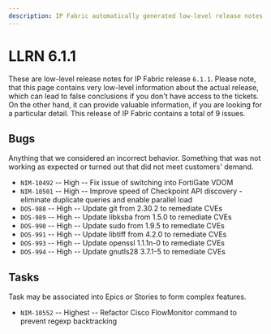 ```yaml
---
description: IP Fabric automatically generated low-level release notes for version 6.1.1.
---
```


# LLRN 6.1.1

These are low-level release notes for IP Fabric release `6.1.1`. Please note, that this page contains very low-level information about the actual release, which can lead to false conclusions if you don't have access to the tickets. On the other hand, it can provide valuable information, if you are looking for a particular detail. This release of IP Fabric contains a total of 9 issues.

## Bugs

Anything that we considered an incorrect behavior. Something that was not working as expected or turned out that did not meet customers' demand.

- `NIM-10492` -- High -- Fix issue of switching into FortiGate VDOM
- `NIM-10501` -- High -- Improve speed of Checkpoint API discovery - eliminate duplicate queries and enable parallel load
- `DOS-988` -- High -- Update git from 2.30.2 to remediate CVEs
- `DOS-989` -- High -- Update libksba from 1.5.0 to remediate CVEs
- `DOS-990` -- High -- Update sudo from 1.9.5 to remediate CVEs
- `DOS-991` -- High -- Update libtiff from 4.2.0 to remediate CVEs
- `DOS-993` -- High -- Update openssl 1.1.1n-0 to remediate CVEs
- `DOS-994` -- High -- Update gnutls28 3.7.1-5 to remediate CVEs

## Tasks

Task may be associated into Epics or Stories to form complex features.

- `NIM-10552` -- Highest -- Refactor Cisco FlowMonitor command to prevent regexp backtracking
